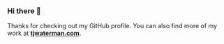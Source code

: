 ### Hi there 👋

Thanks for checking out my GitHub profile. You can also find more of my work at **[tjwaterman.com](https://www.tjwaterman.com)**.
